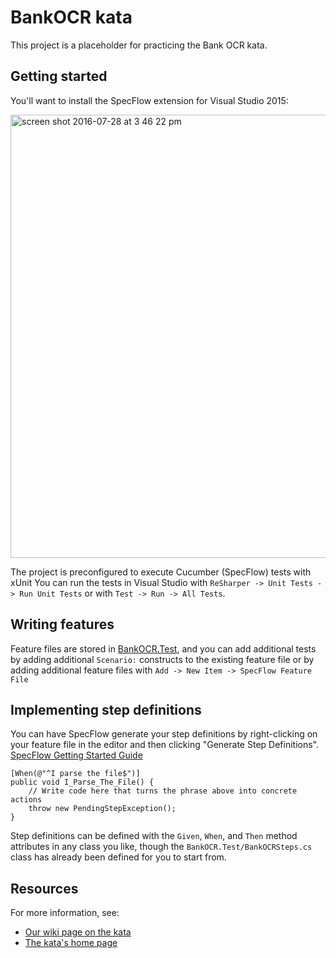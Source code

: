 # BankOCR kata

This project is a placeholder for practicing the Bank OCR kata.

## Getting started

You'll want to install the SpecFlow extension for Visual Studio 2015:

<img width="709" alt="screen shot 2016-07-28 at 3 46 22 pm" src="https://cloud.githubusercontent.com/assets/4039018/17228800/54dcd988-54da-11e6-98ca-137650891782.png">

The project is preconfigured to execute Cucumber (SpecFlow) tests with xUnit You can run
the tests in Visual Studio with `ReSharper -> Unit Tests -> Run Unit Tests` or with `Test -> Run -> All Tests`.

## Writing features

Feature files are stored in [BankOCR.Test](BankOCR.Test),
and you can add additional tests by adding additional `Scenario:` constructs to
the existing feature file or by adding additional feature files with `Add -> New Item -> SpecFlow Feature File`

## Implementing step definitions

You can have SpecFlow generate your step definitions by right-clicking on your feature file in the editor
and then clicking "Generate Step Definitions". [SpecFlow Getting Started Guide](http://www.specflow.org/getting-started/)

```
[When(@"^I parse the file$")]
public void I_Parse_The_File() {
    // Write code here that turns the phrase above into concrete actions
    throw new PendingStepException();
}
```

Step definitions can be defined with the `Given`, `When`, and `Then` method
attributes in any class you like, though the `BankOCR.Test/BankOCRSteps.cs`
class has already been defined for you to start from.

## Resources

For more information, see:

* [Our wiki page on the kata](https://github.com/testdouble/contributing-tests/wiki/Bank-OCR-Kata-in-Cucumber)
* [The kata's home page](http://www.codingdojo.org/cgi-bin/index.pl?KataBankOCR)
